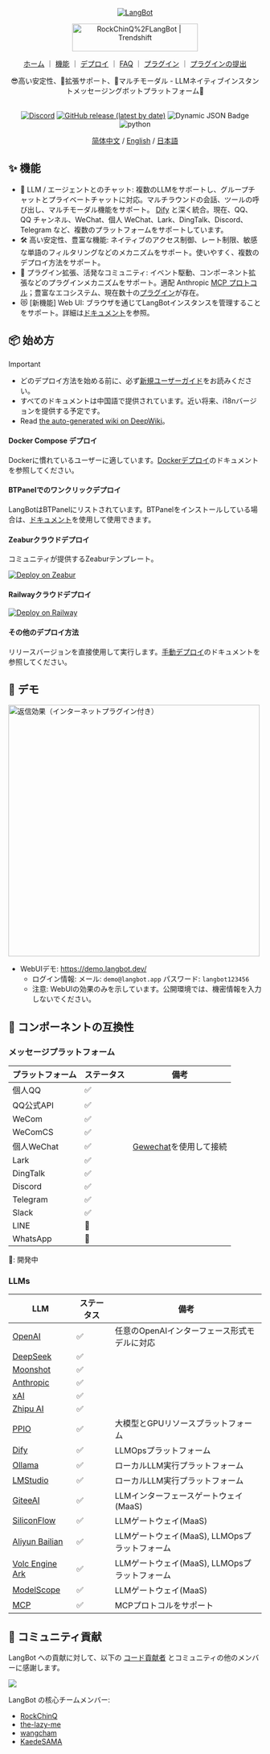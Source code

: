 <p align="center">
<a href="https://langbot.app">
<img src="https://docs.langbot.app/social.png" alt="LangBot"/>
</a>

<div align="center">

<a href="https://trendshift.io/repositories/12901" target="_blank"><img src="https://trendshift.io/api/badge/repositories/12901" alt="RockChinQ%2FLangBot | Trendshift" style="width: 250px; height: 55px;" width="250" height="55"/></a>

<a href="https://langbot.app">ホーム</a> ｜
<a href="https://docs.langbot.app/insight/intro.html">機能</a> ｜
<a href="https://docs.langbot.app/insight/guide.html">デプロイ</a> ｜
<a href="https://docs.langbot.app/usage/faq.html">FAQ</a> ｜
<a href="https://docs.langbot.app/plugin/plugin-intro.html">プラグイン</a> ｜
<a href="https://github.com/RockChinQ/LangBot/issues/new?assignees=&labels=%E7%8B%AC%E7%AB%8B%E6%8F%92%E4%BB%B6&projects=&template=submit-plugin.yml&title=%5BPlugin%5D%3A+%E8%AF%B7%E6%B1%82%E7%99%BB%E8%AE%B0%E6%96%B0%E6%8F%92%E4%BB%B6">プラグインの提出</a>

<div align="center">
😎高い安定性、🧩拡張サポート、🦄マルチモーダル - LLMネイティブインスタントメッセージングボットプラットフォーム🤖  
</div>

<br/>

[![Discord](https://img.shields.io/discord/1335141740050649118?logo=discord&labelColor=%20%235462eb&logoColor=%20%23f5f5f5&color=%20%235462eb)](https://discord.gg/wdNEHETs87)
[![GitHub release (latest by date)](https://img.shields.io/github/v/release/RockChinQ/LangBot)](https://github.com/RockChinQ/LangBot/releases/latest)
 ![Dynamic JSON Badge](https://img.shields.io/badge/dynamic/json?url=https%3A%2F%2Fapi.qchatgpt.rockchin.top%2Fapi%2Fv2%2Fview%2Frealtime%2Fcount_query%3Fminute%3D10080&query=%24.data.count&label=Usage(7days))
<img src="https://img.shields.io/badge/python-3.10 ~ 3.13 -blue.svg" alt="python">

[简体中文](README.md) / [English](README_EN.md) / [日本語](README_JP.md)

</div>

</p>

## ✨ 機能

- 💬 LLM / エージェントとのチャット: 複数のLLMをサポートし、グループチャットとプライベートチャットに対応。マルチラウンドの会話、ツールの呼び出し、マルチモーダル機能をサポート。 [Dify](https://dify.ai) と深く統合。現在、QQ、QQ チャンネル、WeChat、個人 WeChat、Lark、DingTalk、Discord、Telegram など、複数のプラットフォームをサポートしています。
- 🛠️ 高い安定性、豊富な機能: ネイティブのアクセス制御、レート制限、敏感な単語のフィルタリングなどのメカニズムをサポート。使いやすく、複数のデプロイ方法をサポート。
- 🧩 プラグイン拡張、活発なコミュニティ: イベント駆動、コンポーネント拡張などのプラグインメカニズムをサポート。適配 Anthropic [MCP プロトコル](https://modelcontextprotocol.io/)；豊富なエコシステム、現在数十の[プラグイン](https://docs.langbot.app/plugin/plugin-intro.html)が存在。
- 😻 [新機能] Web UI: ブラウザを通じてLangBotインスタンスを管理することをサポート。詳細は[ドキュメント](https://docs.langbot.app/webui/intro.html)を参照。

## 📦 始め方

> [!IMPORTANT]
>
> - どのデプロイ方法を始める前に、必ず[新規ユーザーガイド](https://docs.langbot.app/insight/guide.html)をお読みください。  
> - すべてのドキュメントは中国語で提供されています。近い将来、i18nバージョンを提供する予定です。
> - Read [the auto-generated wiki on DeepWiki](https://deepwiki.com/RockChinQ/LangBot)。

#### Docker Compose デプロイ

Dockerに慣れているユーザーに適しています。[Dockerデプロイ](https://docs.langbot.app/deploy/langbot/docker.html)のドキュメントを参照してください。

#### BTPanelでのワンクリックデプロイ

LangBotはBTPanelにリストされています。BTPanelをインストールしている場合は、[ドキュメント](https://docs.langbot.app/deploy/langbot/one-click/bt.html)を使用して使用できます。

#### Zeaburクラウドデプロイ

コミュニティが提供するZeaburテンプレート。

[![Deploy on Zeabur](https://zeabur.com/button.svg)](https://zeabur.com/zh-CN/templates/ZKTBDH)

#### Railwayクラウドデプロイ

[![Deploy on Railway](https://railway.com/button.svg)](https://railway.app/template/yRrAyL?referralCode=vogKPF)

#### その他のデプロイ方法

リリースバージョンを直接使用して実行します。[手動デプロイ](https://docs.langbot.app/deploy/langbot/manual.html)のドキュメントを参照してください。

## 📸 デモ

<img alt="返信効果（インターネットプラグイン付き）" src="https://docs.langbot.app/QChatGPT-0516.png" width="500px"/>

- WebUIデモ: https://demo.langbot.dev/
    - ログイン情報: メール: `demo@langbot.app` パスワード: `langbot123456`
    - 注意: WebUIの効果のみを示しています。公開環境では、機密情報を入力しないでください。

## 🔌 コンポーネントの互換性

### メッセージプラットフォーム

| プラットフォーム | ステータス | 備考 |
| --- | --- | --- |
| 個人QQ | ✅ |  |
| QQ公式API | ✅ |  |
| WeCom | ✅ |  |
| WeComCS | ✅ |  |
| 個人WeChat | ✅ | [Gewechat](https://github.com/Devo919/Gewechat)を使用して接続 |
| Lark | ✅ |  |
| DingTalk | ✅ |  |
| Discord | ✅ |  |
| Telegram | ✅ |  |
| Slack | ✅ |  |
| LINE | 🚧 |  |
| WhatsApp | 🚧 |  |

🚧: 開発中

### LLMs

| LLM | ステータス | 備考 |
| --- | --- | --- |
| [OpenAI](https://platform.openai.com/) | ✅ | 任意のOpenAIインターフェース形式モデルに対応 |
| [DeepSeek](https://www.deepseek.com/) | ✅ |  |
| [Moonshot](https://www.moonshot.cn/) | ✅ |  |
| [Anthropic](https://www.anthropic.com/) | ✅ |  |
| [xAI](https://x.ai/) | ✅ |  |
| [Zhipu AI](https://open.bigmodel.cn/) | ✅ |  |
| [PPIO](https://ppinfra.com/user/register?invited_by=QJKFYD&utm_source=github_langbot) | ✅ | 大模型とGPUリソースプラットフォーム |
| [Dify](https://dify.ai) | ✅ | LLMOpsプラットフォーム |
| [Ollama](https://ollama.com/) | ✅ | ローカルLLM実行プラットフォーム |
| [LMStudio](https://lmstudio.ai/) | ✅ | ローカルLLM実行プラットフォーム |
| [GiteeAI](https://ai.gitee.com/) | ✅ | LLMインターフェースゲートウェイ(MaaS) |
| [SiliconFlow](https://siliconflow.cn/) | ✅ | LLMゲートウェイ(MaaS) |
| [Aliyun Bailian](https://bailian.console.aliyun.com/) | ✅ | LLMゲートウェイ(MaaS), LLMOpsプラットフォーム |
| [Volc Engine Ark](https://console.volcengine.com/ark/region:ark+cn-beijing/model?vendor=Bytedance&view=LIST_VIEW) | ✅ | LLMゲートウェイ(MaaS), LLMOpsプラットフォーム |
| [ModelScope](https://modelscope.cn/docs/model-service/API-Inference/intro) | ✅ | LLMゲートウェイ(MaaS) |
| [MCP](https://modelcontextprotocol.io/) | ✅ | MCPプロトコルをサポート |

## 🤝 コミュニティ貢献

LangBot への貢献に対して、以下の [コード貢献者](https://github.com/RockChinQ/LangBot/graphs/contributors) とコミュニティの他のメンバーに感謝します。

<a href="https://github.com/RockChinQ/LangBot/graphs/contributors">
  <img src="https://contrib.rocks/image?repo=RockChinQ/LangBot" />
</a>

LangBot の核心チームメンバー:

- [RockChinQ](https://github.com/RockChinQ)
- [the-lazy-me](https://github.com/the-lazy-me)
- [wangcham](https://github.com/wangcham)
- [KaedeSAMA](https://github.com/KaedeSAMA)
